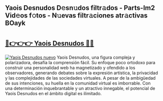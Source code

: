 ## Yaois Desnudos D𝚎sn𝚞dos filtr𝚊dos - Parts-Im2 Vid𝚎os f𝚘tos - N𝚞evas filtr𝚊ciones atr𝚊ctivas BOayk

# <h2><a href="http://mbcvk9g.tromn.icu/?c=Yaois+Desnudos">🔗👉👉👉 Yaois Desnudos 🔗🔗</a></h2>

[![Yaois Desnudos nuevo](https://i.imgur.com/pEAQMta.gif)](http://mbcvk9g.tromn.icu/?c=Yaois+Desnudos)
Yaois Desnudos, una figura compleja y polarizadora, desafía la comprensión fácil. Su enfoque poco ortodoxo para construir una personalidad web ha magnetizado y ofendido a los observadores, generando debates sobre la expresión artística, la privacidad y las complejidades de las sociedades virtuales. A pesar de la ambigüedad de sus intenciones, su huella en la comunidad virtual es imborrable. Con una determinación inquebrantable y un atractivo innegable, el potencial de Yaois Desnudos en el ámbito digital es ilimitado.
